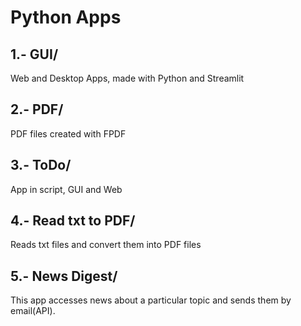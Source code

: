 # Python Apps

## 1.- GUI/

Web and Desktop Apps, made with Python and Streamlit

## 2.- PDF/

PDF files created with FPDF

## 3.- ToDo/

App in script, GUI and Web

## 4.- Read txt to PDF/

Reads txt files and convert them into PDF files

## 5.- News Digest/

This app accesses news about a particular topic and sends them by email(API).
